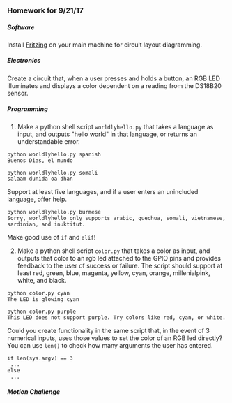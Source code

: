 ### Homework for 9/21/17

##### Software
Install [Fritzing](http://fritzing.org) on your main machine for circuit layout diagramming.

##### Electronics
Create a circuit that, when a user presses and holds a button, an RGB LED illuminates and displays a color dependent on a reading from the DS18B20 sensor.

##### Programming
1. Make a python shell script `worldlyhello.py` that takes a language as input, and outputs "hello world" in that language, or returns an understandable error.

```
python worldlyhello.py spanish
Buenos Dias, el mundo
```

```
python worldlyhello.py somali
salaam dunida oa dhan
```

Support at least five languages, and if a user enters an unincluded language, offer help.

```
python worldlyhello.py burmese
Sorry, worldlyhello only supports arabic, quechua, somali, vietnamese, sardinian, and inuktitut.
```

Make good use of `if` and `elif`!

2. Make a python shell script `color.py` that takes a color as input, and outputs that color to an rgb led attached to the GPIO pins and provides feedback to the user of success or failure. The script should support at least red, green, blue, magenta, yellow, cyan, orange, millenialpink, white, and black.

```
python color.py cyan
The LED is glowing cyan

python color.py purple
This LED does not support purple. Try colors like red, cyan, or white.
```

Could you create functionality in the same script that, in the event of 3 numerical inputs, uses those values to set the color of an RGB led directly? You can use `len()` to check how many arguments the user has entered.

```
if len(sys.argv) == 3
 ...
else
 ...
```

##### Motion Challenge

